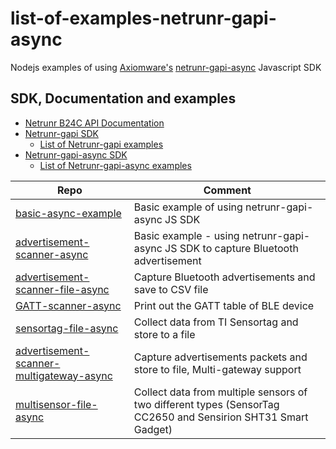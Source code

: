 # list-of-examples-netrunr-gapi-async

Nodejs examples of using [Axiomware's](http://www.axiomware.com) [netrunr-gapi-async](https://github.com/axiomware/netrunr-gapi-async-js) Javascript SDK

## SDK, Documentation and examples
- [Netrunr B24C API Documentation](http://www.axiomware.com/apidocs/index.html)
- [Netrunr-gapi SDK](https://github.com/axiomware/netrunr-gapi-js)
  - [List of Netrunr-gapi examples](https://github.com/axiomware/list-of-examples-netrunr-gapi)
- [Netrunr-gapi-async SDK](https://github.com/axiomware/netrunr-gapi-async-js)
  - [List of Netrunr-gapi-async examples](https://github.com/axiomware/list-of-examples-netrunr-gapi-async)

| Repo          | Comment       |
| ------------- | ------------- |
| [basic-async-example](https://github.com/axiomware/basic-async-example)      | Basic example of using netrunr-gapi-async JS SDK |
| [advertisement-scanner-async](https://github.com/axiomware/advertisement-scanner-async) | Basic example - using netrunr-gapi-async JS SDK to capture Bluetooth advertisement      |
| [advertisement-scanner-file-async](https://github.com/axiomware/advertisement-scanner-file-async) | Capture Bluetooth advertisements and save to CSV file      |  
| [GATT-scanner-async](https://github.com/axiomware/GATT-scanner-async) | Print out the GATT table of BLE device      |  
| [sensortag-file-async](https://github.com/axiomware/sensortag-file-async)     | Collect data from TI Sensortag and store to a file      |  
| [advertisement-scanner-multigateway-async](https://github.com/axiomware/advertisement-scanner-multigateway-async) | Capture advertisements packets and store to file, Multi-gateway support      |
| [multisensor-file-async](https://github.com/axiomware/multisensor-file-async) | Collect data from multiple sensors of two different types (SensorTag CC2650 and Sensirion SHT31 Smart Gadget)      |
